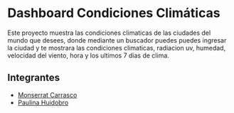 # Dashboard Condiciones Climáticas 

Este proyecto muestra las condiciones climaticas de las ciudades del mundo que desees, donde  mediante un buscador puedes puedes ingresar la ciudad y te mostrara las condiciones climaticas, radiacion uv, humedad, velocidad del viento, hora y los ultimos 7 días de clima.



## Integrantes

- [Monserrat Carrasco](https://github.com/Mcarrascot)
- [Paulina Huidobro](https://github.com/PaulinaHuidobro)
